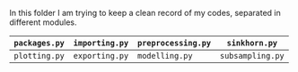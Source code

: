 In this folder I am trying to keep a clean record of my codes, separated in different modules. 

| ```packages.py``` | ```importing.py``` | ```preprocessing.py``` | ```sinkhorn.py```    |
|-------------------|--------------------|------------------------|----------------------|
| ```plotting.py``` | ```exporting.py``` | ```modelling.py```     | ```subsampling.py``` |